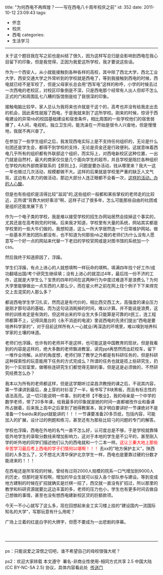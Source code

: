 title: "为何西电不再辉煌？——写在西电八十周年校庆之前"
id: 352
date: 2011-10-12 23:09:43
tags: 
- 怀念
- 校庆
- 西电
categories: 
- 生活学习
---

关于这个题目我在写之前也是纠结了很久，因为这样写总归是会影响到西电在我心目留下的印象，但是我觉得，正因为我爱这所学校，我才要说这些话。<!--more-->

作为一个西安人，从小就能接触到各种各样的高校，其中除了西北大学，西北工业大学，西安交通大学之外常听到的学校就是西电了，等到我接触到西电的时候，西电就已经不是军校了，但是父母家长总会用“西军电”这样的称呼，小学的时候去过一次西电的老校区，对校区印象倒是不深，只是西电那个经常有人出人但却不怎么正式的门和周围乱七八糟的饭馆倒是给了我很深的印象。

接触电脑比较早，家人总认为我将来也许就是干这个的，高考也并没有给我走出去的机会，因此索性就报了西电，于是我就来到了这所学校。刚来的时候，惊讶于西电建设的异常nb的校园基础建设和宿舍条件，相比周围的一些学校他们的宿舍弱爆了，4人间，电视机，独立卫生间，能洗澡在一开始是很令人兴奋地，但是慢慢地，我就不再兴奋了。

在参加了一些学生组织之后，我发现西电实际上是不支持任何组织的，无论是什么社团还是学生会，都得不到学校的支持，无论是资金还是行政便利。这就意味着西电几乎所有的组织都有外联部这个组织，而实际上，对西电新校区这种位置，一出门就是自然村，最大的商家仅仅是几个面向学生的超市，并且学校是阻拦各种组织在学校内和外部商家联系的【原则上】，问题是要办活动，钱从哪里来？我大一这一年也做过几次活动，规模都做不大。这样的后果就是学校里严重的缺乏人文气氛，这边有人卖力的做活动，那边大部分人连正眼都不会看一次，<span style="text-decoration: underline;">这样的活动，办的人心酸</span>。

但是也有些组织是活得比较"滋润"的,这些组织一般都和某些掌权的老师走的比较近，正所谓“背靠大树好乘凉”啊，这样子过了很多年，怎么可能那些自由的社团或是组织还能发展下去？

作为一个电子类的学校，我是难以接受学校的招生办网站居然会挂掉这个事实的，尤其还是在高考刚完的时候。后来我才知道，学校里有大量的系统，网站其实都是学校里的一些大牛们做的，我想知道，这么一所大学居然连一个日常维护网站，做一些基本开发的团队都没有，也不知道为何那些nb之极的老师们为什么没有人愿意写一个好一点的网站来代替一下老旧的学校官网或是对图书馆的系统加一个css。

然后我终于知道原因了，浮躁。

学生们浮躁，有点上进心的人就想填鸭一样玩命的填鸭，填满四年找个好工作/成功翻墙出国/考个研究生继续填；没有上进心的就混过4年，最后找一份不济的工作，这就是大学生么？宝贵的四年时间在这两种行为中度过难道不是浪费么？为何大学里能够做出一点东西的人那么少，而在星火杯之前在网上找个例子下下来焊完交上去混奖的人那么多？

都说西电学生学习扎实，然而这是有代价的，相比西交西工大，高强度的课业压力是刚才那句话的基础，而为这句话消耗掉的时间，难以计算。并不能说是浪费，这样的训练肯定是有效的，但这样出来的毕业生大多只能算是可靠的it民工，连工程师都算不上，记得凤凰台的《永不消逝的电波》里说西电的先贤们提出“西电是要培养科学家的”，对于目前这样所有人一心就业/再深造的环境里，难以嗅到培养科学家的土壤的味道。

老师们也浮躁，也许有的老师并不是这样，也可能这是中国教育的现状，但是我看到的内容是这样的，绝大多数的老师飘进教室，读完ppt再悠然而出赶校车，留下一堆作业待解。从好的角度想，老师们除了教学之外都是有科研任务的，但是科研这种探索性的玩意能用下任务的方式完成么？所谓的任务也就是揽上些研究生，扔到一个实验室里，做哪些连研究生们都觉得无聊的事，但是这是必须做的，不然研究经费怎么办？

我本以为所有的老师都这样，但是这学期听过梁昌洪教授的课之后，不说其内容，第一节课讲到最后，身上穿的衬衫湿了一半，板书写了8块黑板，而且有标志性的语法高亮。这一切只能说明一件事，别的老师【不敬业】，我的母亲是一个中学的数学老师，带了20多年课，给我最多的印象就是她的时间一直都被改作业和备课所占据着，后来我上高中之后拿到了她得教案本，我才明白要讲好一节课绝对不是准备一个baidu来的ppt就能讲的！！！一节课要准备20多页纸，包括内容，可能加入的扩展，设计过的例题和练习，甚至还有为那些比较刁的问题的专门的解答。

学校也浮躁，西电在外地的名气一直不怎么好，认可度总是不够，于是学校就靠降低外地学生的录取分数线来增加影响力，这对于本地的学生是不公平的，甚至刚入学的听外地的同学们描述他们认为的西电就和一个二本一样。<span style="color: #ff0000;">这让三秦大地上那些辛苦学习最后考上西电的学子们情何以堪啊！！！</span> 去xx的“地方保护主义”，陕西招的人多怎么了，又不想北大清华保护北京学生一样，西电也是要靠过硬的分数才能进来的！！！

在西电还是所军校的时候，曾经有过将2000人规模的院系一口气增加到9000人的历史，但那时是军校啊，增加的毕业生就可以投入各个部队参与建设。等到变成地方建制的时候在扩招就确实是烂棋一招了，西交就一直没有扩招过，所以那里的教学和科研资源就要比这边丰富的多，老师的压力也小，学生也有更多时间去做自己想做的事情，甚至也没有想西电建新校区贷的巨额款项。

今天一不小心就写了这么多，现在回想起来金工实习楼上挂的“建设国内一流国际知名的大学”，写那玩意有什么用呢？

广场上立着的红底白字的大牌字，但愿不要成为一出悲剧的序幕。

&nbsp;

————————————————————————————————————

ps：只能说爱之深恨之切吧，谁不希望自己的母校很强大呢？

ps2：欢迎大家转载 本文遵守  署名-非商业性使用-相同方式共享 2.5 中国大陆 (CC BY-NC-SA 2.5) 协议，具体内容看此处  [传送门](http://creativecommons.org/licenses/by-nc-sa/2.5/cn/ "cc协议")

&nbsp;

&nbsp;